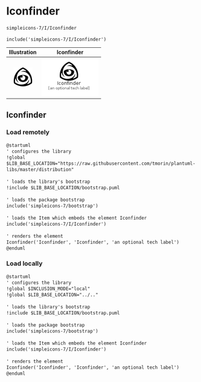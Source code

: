 # Iconfinder


```text
simpleicons-7/I/Iconfinder
```

```text
include('simpleicons-7/I/Iconfinder')
```



| Illustration | Iconfinder |
| :---: | :---: |
| ![illustration for Illustration](../../simpleicons-7/I/Iconfinder.png) | ![illustration for Iconfinder](../../simpleicons-7/I/Iconfinder.Local.png) |




## Iconfinder

### Load remotely
```plantuml
@startuml
' configures the library
!global $LIB_BASE_LOCATION="https://raw.githubusercontent.com/tmorin/plantuml-libs/master/distribution"

' loads the library's bootstrap
!include $LIB_BASE_LOCATION/bootstrap.puml

' loads the package bootstrap
include('simpleicons-7/bootstrap')

' loads the Item which embeds the element Iconfinder
include('simpleicons-7/I/Iconfinder')

' renders the element
Iconfinder('Iconfinder', 'Iconfinder', 'an optional tech label')
@enduml
```

### Load locally
```plantuml
@startuml
' configures the library
!global $INCLUSION_MODE="local"
!global $LIB_BASE_LOCATION="../.."

' loads the library's bootstrap
!include $LIB_BASE_LOCATION/bootstrap.puml

' loads the package bootstrap
include('simpleicons-7/bootstrap')

' loads the Item which embeds the element Iconfinder
include('simpleicons-7/I/Iconfinder')

' renders the element
Iconfinder('Iconfinder', 'Iconfinder', 'an optional tech label')
@enduml
```

